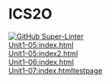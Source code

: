 # ICS2O
[![GitHub Super-Linter](https://github.com/amelia-mohr/ICS2O/workflows/Lint%20Code%20Base/badge.svg)](https://github.com/marketplace/actions/super-linter)
<br>
[Unit1-05:index.html](./Unit%201/Unit%201-05/index.html)
<br>
[Unit1-05:index2.html](./Unit%201/Unit%201-05/index2.html)
<br>
[Unit1-06:index.html](./Unit%201/Unit%201-06/index.html)
<br>
[Unit1-07:index.htmltestpage](./Unit%201/Unit%201-07/index.html)

